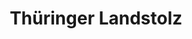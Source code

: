 ---
title: "Thüringer Landstolz"
url: /suhl/thueringer-landstolz-zellaer-strasse/
shop: Metzgerei
---